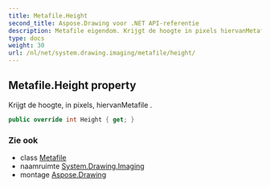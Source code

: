 ```yaml
---
title: Metafile.Height
second_title: Aspose.Drawing voor .NET API-referentie
description: Metafile eigendom. Krijgt de hoogte in pixels hiervanMetafile .
type: docs
weight: 30
url: /nl/net/system.drawing.imaging/metafile/height/
---
```

## Metafile.Height property

Krijgt de hoogte, in pixels, hiervanMetafile .

```csharp
public override int Height { get; }
```

### Zie ook

* class [Metafile](../)
* naamruimte [System.Drawing.Imaging](../../metafile/)
* montage [Aspose.Drawing](../../../)


